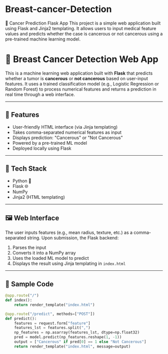 # Breast-cancer-Detection
🧬 Cancer Prediction Flask App This project is a simple web application built using Flask and Jinja2 templating. It allows users to input medical feature values and predicts whether the case is cancerous or not cancerous using a pre-trained machine learning model.

# 🧠 Breast Cancer Detection Web App

This is a machine learning web application built with **Flask** that predicts whether a tumor is **cancerous** or **not cancerous** based on user-input features. It uses a trained classification model (e.g., Logistic Regression or Random Forest) to process numerical features and returns a prediction in real time through a web interface.

---

## 📌 Features

- User-friendly HTML interface (via Jinja templating)
- Takes comma-separated numerical features as input
- Displays prediction: "Cancerous" or "Not Cancerous"
- Powered by a pre-trained ML model
- Deployed locally using Flask

---

## 🚀 Tech Stack

- Python 🐍  
- Flask 🌐  
- NumPy  
- Jinja2 (HTML templating)  

---

## 🖼️ Web Interface

The user inputs features (e.g., mean radius, texture, etc.) as a comma-separated string. Upon submission, the Flask backend:
1. Parses the input
2. Converts it into a NumPy array
3. Uses the loaded ML model to predict
4. Displays the result using Jinja templating in `index.html`

---

## 🧪 Sample Code

```python
@app.route("/")
def index():
    return render_template("index.html")

@app.route("/predict", methods=["POST"])
def predict():
    features = request.form["feature"]
    features_lst = features.split(",")
    np_features = np.asarray(features_lst, dtype=np.float32)
    pred = model.predict(np_features.reshape(1, -1))
    output = ["Cancerous" if pred[0] == 1 else "Not Cancerous"]
    return render_template("index.html", message=output)
